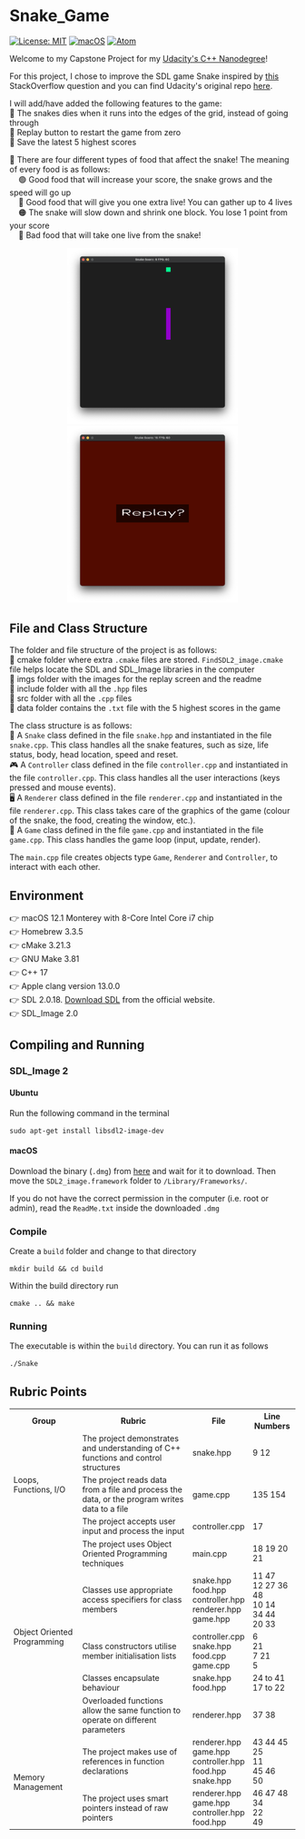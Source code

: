 # Snake_Game

[![License: MIT](https://img.shields.io/badge/License-MIT-yellow.svg)](https://opensource.org/licenses/MIT) [![macOS](https://svgshare.com/i/ZjP.svg)](https://svgshare.com/i/ZjP.svg) [![Atom](https://badgen.net/badge/icon/atom?icon=atom&label)](https://atom.io)

Welcome to my Capstone Project for my [Udacity's C++ Nanodegree](https://www.udacity.com/course/c-plus-plus-nanodegree--nd213)!

For this project, I chose to improve the SDL game Snake inspired by [this](https://codereview.stackexchange.com/questions/212296/snake-game-in-c-with-sdl) StackOverflow question and you can find Udacity's original repo [here](https://github.com/udacity/CppND-Capstone-Snake-Game).

I will add/have added the following features to the game:  
🐍 The snakes dies when it runs into the edges of the grid, instead of going through  
🐍 Replay button to restart the game from zero  
🐍 Save the latest 5 highest scores  
<!-- 🐍 Multithreading for the different types of food with different spawning time   -->
🐍 There are four different types of food that affect the snake! The meaning of every food is as follows:  
&nbsp;&nbsp;&nbsp;&nbsp;🟢 Good food that will increase your score, the snake grows and the speed will go up  
&nbsp;&nbsp;&nbsp;&nbsp;🔵 Good food that will give you one extra live! You can gather up to 4 lives  
&nbsp;&nbsp;&nbsp;&nbsp;🟠 The snake will slow down and shrink one block. You lose 1 point from your score  
&nbsp;&nbsp;&nbsp;&nbsp;🔴 Bad food that will take one live from the snake!  

<p align="center"><img src="imgs/Game_screen.png" alt="Snake game" width="300" /><img src="imgs/Replay_screen.png" alt="Snake game" width="300" /></p>

## File and Class Structure
The folder and file structure of the project is as follows:  
📂 cmake folder where extra `.cmake` files are stored. `FindSDL2_image.cmake` file helps locate the SDL and SDL_Image libraries in the computer  
📂 imgs folder with the images for the replay screen and the readme  
📂 include folder with all the `.hpp` files  
📂 src folder with all the `.cpp` files  
📂 data folder contains the `.txt` file with the 5 highest scores in the game  

The class structure is as follows:  
🐍 A `Snake` class defined in the file `snake.hpp` and instantiated in the file `snake.cpp`. This class handles all the snake features, such as size, life status, body, head location, speed and reset.  
🎮 A `Controller` class defined in the file `controller.cpp` and instantiated in the file `controller.cpp`. This class handles all the user interactions (keys pressed and mouse events).  
🖥 A `Renderer` class defined in the file `renderer.cpp` and instantiated in the file `renderer.cpp`. This class takes care of the graphics of the game (colour of the snake, the food, creating the window, etc.).  
👾 A `Game` class defined in the file `game.cpp` and instantiated in the file `game.cpp`. This class handles the game loop (input, update, render).  

The `main.cpp` file creates objects type `Game`, `Renderer` and `Controller`, to interact with each other.

## Environment
👉 macOS 12.1 Monterey with 8-Core Intel Core i7 chip  
👉 Homebrew 3.3.5  
👉 cMake 3.21.3  
👉 GNU Make 3.81  
👉 C++ 17  
👉 Apple clang version 13.0.0  
👉 SDL 2.0.18. [Download SDL](https://www.libsdl.org/download-2.0.php) from the official website.  
👉 SDL_Image 2.0

## Compiling and Running
### SDL_Image 2
#### Ubuntu
Run the following command in the terminal
```
sudo apt-get install libsdl2-image-dev
```
#### macOS
Download the binary (`.dmg`) from [here](https://www.libsdl.org/projects/SDL_image/) and wait for it to download. Then move the `SDL2_image.framework` folder to `/Library/Frameworks/`.

If you do not have the correct permission in the computer (i.e. root or admin), read the `ReadMe.txt` inside the downloaded `.dmg`

### Compile
Create a `build` folder and change to that directory
```
mkdir build && cd build
```

Within the build directory run
```
cmake .. && make
```

### Running
The executable is within the `build` directory. You can run it as follows
```
./Snake
```

## Rubric Points
<!-- Going back to HTML because Markdown restricts format too much --->
<table>
  <tr>
    <th>Group</th>
    <th>Rubric</th>
    <th>File</th>
    <th>Line Numbers</th>
  </tr>
  <tr>
    <td rowspan="3">Loops, Functions, I/O</td>
    <td>The project demonstrates and understanding of C++ functions and control structures</td>
    <td>snake.hpp</td>
    <td>9 12</td>
  </tr>
  <tr>
    <td>The project reads data from a file and process the data, or the program writes data to a file</td>
    <td>game.cpp</td>
    <td>135 154</td>
  </tr>
  <tr>
    <td>The project accepts user input and process the input</td>
    <td>controller.cpp</td>
    <td>17</td>
  </tr>
  <tr>
    <td rowspan="5">Object Oriented Programming</td>
    <td>The project uses Object Oriented Programming techniques</td>
    <td>main.cpp</td>
    <td>18 19 20 21</td>
  </tr>
  <tr>
    <td>Classes use appropriate access specifiers for class members</td>
    <td>snake.hpp <br/> food.hpp <br/> controller.hpp <br/> renderer.hpp <br/> game.hpp</td>
    <td>11 47 <br> 12 27 36 48 <br/> 10 14 <br/> 34 44 <br/> 20 33 </td>
  </tr>
  <tr>
    <td>Class constructors utilise member initialisation lists</td>
    <td>controller.cpp <br/> snake.hpp <br/> food.cpp <br/> game.cpp</td>
    <td>6 <br/> 21 <br/> 7 21 <br/> 5</td>
  </tr>
  <tr>
    <td>Classes encapsulate behaviour</td>
    <td>snake.hpp <br/> food.hpp</td>
    <td>24 to 41 <br/> 17 to 22</td>
  </tr>
  <tr>
    <td>Overloaded functions allow the same function to operate on different parameters</td>
    <td>renderer.hpp</td>
    <td>37 38</td>
  </tr>
  <tr>
    <td rowspan="2">Memory Management</td>
    <td>The project makes use of references in function declarations</td>
    <td>renderer.hpp <br/> game.hpp <br/> controller.hpp <br/> food.hpp </br> snake.hpp</td>
    <td>43 44 45 <br/> 25 <br/> 11 </br> 45 46 </br> 50</td>
  </tr>
  <tr>
    <td>The project uses smart pointers instead of raw pointers</td>
    <td>renderer.hpp <br/> game.hpp <br/> controller.hpp <br/> food.hpp</td>
    <td>46 47 48 <br/> 34 <br/> 22 </br> 49</td>
  </tr>
</table>

